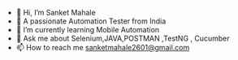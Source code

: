 - 👋 Hi, I’m Sanket Mahale
- 👀 A passionate Automation Tester from India
- 🌱 I’m currently learning Mobile Automation
- 💬 Ask me about Selenium,JAVA,POSTMAN ,TestNG , Cucumber
- 📫 How to reach me sanketmahale2601@gmail.com

<!---
sanketmahale2601/sanketmahale2601 is a ✨ special ✨ repository because its `README.md` (this file) appears on your GitHub profile.
You can click the Preview link to take a look at your changes.
--->
